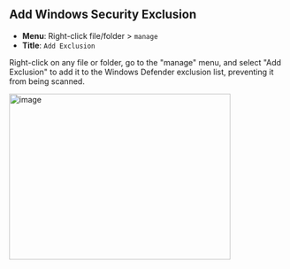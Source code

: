 
## Add Windows Security Exclusion

- **Menu**: Right-click file/folder > `manage`
- **Title**: `Add Exclusion`

Right-click on any file or folder, go to the "manage" menu, and select "Add Exclusion" to add it to the Windows Defender exclusion list, preventing it from being scanned.

<img width="400" height="300" alt="image" src="https://github.com/user-attachments/assets/284444fc-2bba-45e5-beba-b4683db8ab46" />
